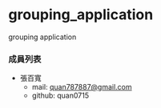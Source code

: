 # grouping_application
grouping application

### 成員列表
* 張百寬
    * mail: quan787887@gmail.com
    * github: quan0715